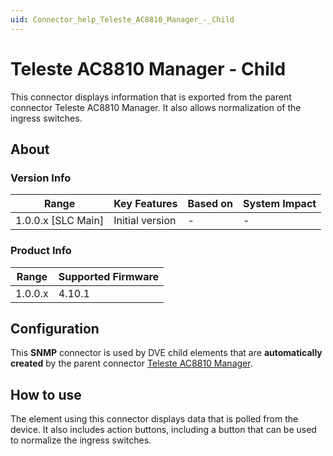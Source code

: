 ```yaml
---
uid: Connector_help_Teleste_AC8810_Manager_-_Child
---
```


# Teleste AC8810 Manager - Child

This connector displays information that is exported from the parent connector Teleste AC8810 Manager. It also allows normalization of the ingress switches.

## About

### Version Info

| **Range**            | **Key Features** | **Based on** | **System Impact** |
|----------------------|------------------|--------------|-------------------|
| 1.0.0.x \[SLC Main\] | Initial version  | \-           | \-                |

### Product Info

| **Range** | **Supported Firmware** |
|-----------|------------------------|
| 1.0.0.x   | 4.10.1                 |

## Configuration

This **SNMP** connector is used by DVE child elements that are **automatically created** by the parent connector [Teleste AC8810 Manager](xref:Connector_help_Teleste_AC8810_Manager).

## How to use

The element using this connector displays data that is polled from the device. It also includes action buttons, including a button that can be used to normalize the ingress switches.

